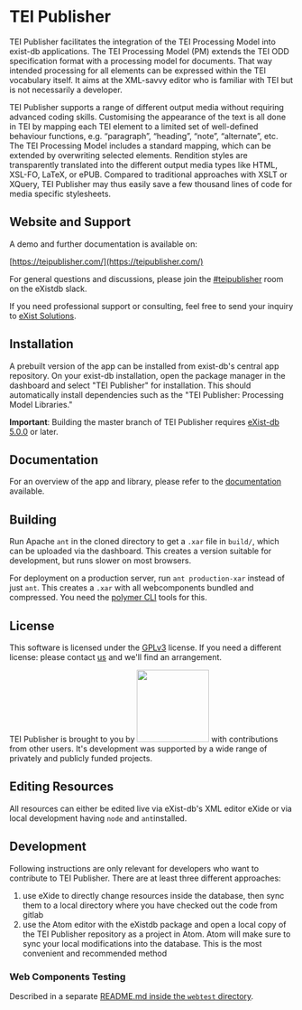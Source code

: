 # TEI Publisher

TEI Publisher facilitates the integration of the TEI Processing Model into exist-db applications. The TEI Processing Model (PM) extends the TEI ODD specification format with a processing model for documents. That way intended processing for all elements can be expressed within the TEI vocabulary itself. It aims at the XML-savvy editor who is familiar with TEI but is not necessarily a developer.

TEI Publisher supports a range of different output media without requiring advanced coding skills. Customising the appearance of the text is all done in TEI by mapping each TEI element to a limited set of well-defined behaviour functions, e.g. “paragraph”, “heading”, “note”, “alternate”, etc. The TEI Processing Model includes a standard mapping, which can be extended by overwriting selected elements. Rendition styles are transparently translated into the different output media types like HTML, XSL-FO, LaTeX, or ePUB. Compared to traditional approaches with XSLT or XQuery, TEI Publisher may thus easily save a few thousand lines of code for media specific stylesheets.

## Website and Support

A demo and further documentation is available on:

[https://teipublisher.com/](https://teipublisher.com/)

For general questions and discussions, please join the [#teipublisher](https://join.slack.com/t/exist-db/shared_invite/enQtNjQ4MzUyNTE4MDY3LTUwZDk5ODBhYjIwMzgyNGIyOGVlZTdjODY2ZGRmZGFhMDM2YjUyZmQ2NmZjMGQyNzE3MmM0ZGRlY2E2ZmM2MjM) room on the eXistdb slack.

If you need professional support or consulting, feel free to send your inquiry to [eXist Solutions](mailto:mail@existsolutions.com).

## Installation

A prebuilt version of the app can be installed from exist-db's central app repository. On your exist-db installation, open the package manager in the dashboard and select "TEI Publisher" for installation. This should automatically install dependencies such as the "TEI Publisher: Processing Model Libraries."

**Important**: Building the master branch of TEI Publisher requires [eXist-db 5.0.0](https://bintray.com/existdb/releases/exist/5.0.0/view/files) or later.

## Documentation

For an overview of the app and library, please refer to the [documentation](http://teipublisher.com/exist/apps/tei-publisher/doc/documentation.xml) available.

## Building

Run Apache `ant` in the cloned directory to get a `.xar` file in `build/`, which can be uploaded
via the dashboard. This creates a version suitable for development, but runs slower on most browsers.

For deployment on a production server, run `ant production-xar` instead of just `ant`.
This creates a `.xar` with all webcomponents bundled and compressed. You need the [polymer CLI](https://polymer-library.polymer-project.org/2.0/docs/tools/polymer-cli) tools for this.

## License

This software is licensed under the [GPLv3](https://www.gnu.org/licenses/gpl-3.0.en.html) license. If you need a different license: please contact [us](mailto:mail@existsolutions.com) and we'll find an arrangement.

TEI Publisher is brought to you by <a href="http://existsolutions.com"><img src="http://teipublisher.com/img/existsolutions.svg" width="128"/></a> with contributions from other users. It's development was supported by a wide range of privately and publicly funded projects.

## Editing Resources

All resources can either be edited live via eXist-db's XML editor eXide or via local development having `node` and `ant`installed.

## Development

Following instructions are only relevant for developers who want to contribute to TEI Publisher. There are at least three different approaches:

1. use eXide to directly change resources inside the database, then sync them to a local directory where you have checked out the code from gitlab
2. use the Atom editor with the eXistdb package and open a local copy of the TEI Publisher repository as a project in Atom. Atom will make sure to sync your local modifications into the database. This is the most convenient and recommended method

### Web Components Testing

Described in a separate [README.md inside the `webtest` directory](webtest/README.md).

